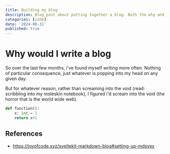 ```yaml
---
title: Building my blog
description: Blog post about putting together a blog. Both the why and the how.
categories: [code]
date: '2024-08-31'
published: true
---
```


# Why would I write a blog

So over the last few months, i've found myself writing more often. Nothing of particular consequence, just whatever is popping into my head on any given day.

But for whatever reason, rather than screaming into the void (read: scribbling into my moleskin notebook), I figured i'd scream into the void (the horror that is the world wide web).

```python
def function():
    x: int = 1
    return x+1
```

## References

- https://joyofcode.xyz/sveltekit-markdown-blog#setting-up-mdsvex